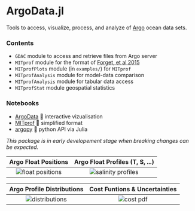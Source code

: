 # ArgoData.jl

Tools to access, visualize, process, and analyze of 
[Argo](https://argopy.readthedocs.io/en/latest/what_is_argo.html#what-is-argo) ocean data sets.

### Contents

- `GDAC` module to access and retrieve files from Argo server
- `MITprof` module for the format of [Forget, et al 2015](http://dx.doi.org/10.5194/gmd-8-3071-2015)
- `MITprofPlots` module (in `examples/`) for `MITprof`
- `MITprofAnalysis` module for model-data comparison
- `MITprofAnalysis` module for tabular data access
- `MITprofStat` module geospatial statistics

### Notebooks

  - [ArgoData](https://juliaocean.github.io/OceanRobots.jl/dev/examples/Float_Argo.html) 🚀 interactive vizualisation
  - [MITprof](ArgoToMITprof.html) 🚀 simplified format
  - [argopy](../Argo_argopy.html) 🚀 python API via Julia

_This package is in early developement stage when breaking changes can be expected._

Argo Float Positions            | Argo Float Profiles (T, S, ...)
:------------------------------:|:---------------------------------:
![float positions](https://user-images.githubusercontent.com/20276764/150622726-61169b99-4320-4069-b113-5edabb9b64fe.png) | ![salinity profiles](https://user-images.githubusercontent.com/20276764/150622766-aee5773d-7fea-4360-9b47-05f68e235499.png)   

Argo Profile Distributions |  Cost Funtions & Uncertainties
:------------------------------:|:---------------------------------:
![distributions](https://user-images.githubusercontent.com/20276764/162872972-dd7fc775-5303-4264-8277-142c02bc1b83.png)  |  ![cost pdf](https://user-images.githubusercontent.com/20276764/162803583-13891235-4809-4a57-b5f6-098083190d6d.png)

